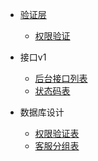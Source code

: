 - [验证层](validate/index.md)

  - [权限验证](validate/auth.md)

- 接口v1
  - [后台接口列表](api/list.md)
  - [状态码表](api/status.md)

- 数据库设计
  - [权限验证表](database/auth.md)
  - [客服分组表](database/gmember.md)

